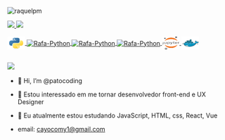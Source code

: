 <div align="start">
  <p align="left"> <img src="https://komarev.com/ghpvc/?username=patocoding&label=Profile%20views&color=0e75b6&style=flat" alt="raquelpm" /> </p>
  <a href="https://github.com/patocoding">
  <img height="180em" src="https://github-readme-stats-git-masterrstaa-rickstaa.vercel.app/api?username=patocoding&show_icons=true&theme=dark&include_all_commits=true&count_private=true">
 <img height="180em" src="https://github-readme-stats-git-masterrstaa-rickstaa.vercel.app/api/top-langs/?username=patocoding&layout=compact&langs_count=7&theme=dark"/>
</div>
<div style="display: inline_block"><br>
  <img align="center" alt="Rafa-Python" height="30" width="40" src="https://raw.githubusercontent.com/devicons/devicon/master/icons/python/python-original.svg">
  <img align="center" alt="Rafa-Python" height="30" width="40" src="https://cdn.jsdelivr.net/gh/devicons/devicon/icons/c/c-original.svg" />
  <img align="center" alt="Rafa-Python" height="30" width="40" src="https://cdn.jsdelivr.net/gh/devicons/devicon/icons/cplusplus/cplusplus-original.svg" />
  <img align="center" alt="Rafa-Python" height="30" width="40" src="https://cdn.jsdelivr.net/gh/devicons/devicon/icons/arduino/arduino-original.svg" />
  <img align="center" alt="Rafa-Python" height="30" width="40" src="https://raw.githubusercontent.com/devicons/devicon/master/icons/jupyter/jupyter-original-wordmark.svg" />
  <img align="center" alt="Rafa-Python" height="30" width="40" src="https://github.com/devicons/devicon/blob/master/icons/docker/docker-original.svg" /></div>
  
  ##
 
<div> 
  <a href=https://www.linkedin.com/in/cayo-alves-94602b1a8/" target="_blank"><img src="https://img.shields.io/badge/-LinkedIn-%230077B5?style=for-the-badge&logo=linkedin&logoColor=white" target="_blank"></a> 
</div>

- 👋 Hi, I’m @patocoding
- 👀 Estou interessado em me tornar desenvolvedor front-end e UX Designer
- 🌱 Eu atualmente estou estudando JavaScript, HTML, css, React, Vue

- email: cayocomy1@gmail.com

<!---
patocoding/patocoding is a ✨ special ✨ repository because its `README.md` (this file) appears on your GitHub profile.
You can click the Preview link to take a look at your changes.
--->
